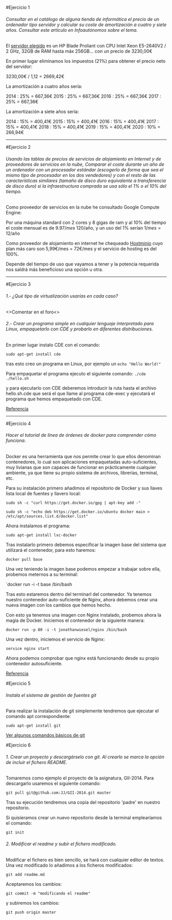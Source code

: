 #Ejercicio 1

###### Consultar en el catálogo de alguna tienda de informática el precio de un ordenador tipo servidor y calcular su coste de amortización a cuatro y siete años. Consultar este artículo en Infoautónomos sobre el tema.

El [servidor elegido](http://www.dynos.es/servidor-blade-hp-proliant-bl460c-gen8-xeon-e5-2640v2-2ghz-32gb-ddr3--4514953608993__724085-B21.html) es un HP Blade Proliant con CPU	Intel Xeon E5-2640V2 / 2 GHz, 32GB de RAM hasta máx 256GB... con un precio de 3230,00€

En primer lugar eliminamos los impuestos (21%) para obtener el precio neto del servidor:

3230,00€ / 1,12 = 2669,42€

La amortización a cuatro años sería:

2014 : 25% = 667,36€
2015 : 25% = 667,36€
2016 : 25% = 667,36€
2017 : 25% = 667,36€

La amortización a siete años sería:

2014 : 15% = 400,41€
2015 : 15% = 400,41€
2016 : 15% = 400,41€
2017 : 15% = 400,41€
2018 : 15% = 400,41€
2019 : 15% = 400,41€
2020 : 10% = 266,94€

---
#Ejercicio 2

###### Usando las tablas de precios de servicios de alojamiento en Internet y de proveedores de servicios en la nube, Comparar el coste durante un año de un ordenador con un procesador estándar (escogerlo de forma que sea el mismo tipo de procesador en los dos vendedores) y con el resto de las características similares (tamaño de disco duro equivalente a transferencia de disco duro) si la infraestructura comprada se usa sólo el 1% o el 10% del tiempo.



Como proveedor de servicios en la nube he consultado Google Compute Engine:

Por una máquina standard con 2 cores y 8 gigas de ram y al 10% del tiempo el coste mensual es de 9.97$/mes ~ 120$/año, y un uso del 1% serían 1$/mes = 12$/año

Como proveedor de alojamiento en internet he chequeado [Hostminio](http://hostminio.es/alojamiento-web/)
cuyo plan más caro son 5,99€/mes = 72€/mes y el servicio de hosting es del 100%.

Depende del tiempo de uso que vayamos a tener y la potencia requerida nos saldrá más beneficioso una opción u otra.

---
#Ejercicio 3

###### 1.- ¿Qué tipo de virtualización usarías en cada caso?

<>Comentar en el foro<>
###### 2.- Crear un programa simple en cualquier lenguaje interpretado para Linux, empaquetarlo con CDE y probarlo en diferentes distribuciones.

En primer lugar instalo CDE con el comando:

`sudo apt-get install cde`

tras esto creo un programa en Linux, por ejemplo un `echo "Hello World!"`

Para empaquetar el programa ejecuto el siguiente comando:
`./cde ./hello.sh`

y para ejecutarlo con CDE deberemos introducir la ruta hasta el archivo hello.sh.cde que será el que llame al programa cde-exec y ejecutará el programa que hemos empaquetado con CDE.

[Referencia](https://github.com/germaaan/IV_GMM/blob/master/TEMA1/ejercicio03.md)

---

#Ejercicio 4

###### Hacer el tutorial de línea de órdenes de docker para comprender cómo funciona.

Docker es una herramienta que nos permite crear lo que ellos denominan contenedores, lo cual son aplicaciones empaquetadas auto-suficientes, muy livianas que son capaces de funcionar en prácticamente cualquier ambiente, ya que tiene su propio sistema de archivos, librerías, terminal, etc.

Para su instalación primero añadimos el repositorio de Docker y sus llaves lista local de fuentes y llavero local:

`sudo sh -c "curl https://get.docker.io/gpg | apt-key add -"`

`sudo sh -c "echo deb https://get.docker.io/ubuntu docker main > /etc/apt/sources.list.d/docker.list"`

Ahora instalamos el programa:

`sudo apt-get install lxc-docker`

Tras instalarlo primero debemos especificar la imagen base del sistema que utilizará el contenedor, para esto haremos:

`docker pull base`

Una vez teniendo la imagen base podemos empezar a trabajar sobre ella, probemos meternos a su terminal:

`docker run -i -t base /bin/bash

Tras esto estaremos dentro del terminarl del contenedor. Ya tenemos nuestro contenedor auto-suficiente de Nginx, ahora debemos crear una nueva imagen con los cambios que hemos hecho.

Con esto ya tenemos una imagen con Nginx instalado, probemos ahora la magia de Docker. Iniciemos el contenedor de la siguiente manera:

`docker run -p 80 -i -t jonathanwiesel/nginx /bin/bash `

Una vez dentro, iniciemos el servicio de Nginx:

`service nginx start`

Ahora podemos comprobar que nginx está funcionando desde su propio contenedor autosuficiente.

[Referencia](http://codehero.co/como-instalar-y-usar-docker/)

#Ejercicio 5

###### Instala el sistema de gestión de fuentes git

Para realizar la instalación de git simplemente tendremos que ejecutar el comando apt correspondiente:

`sudo apt-get install git`

[Ver algunos comandos básicos de git](http://www.slideshare.net/jjmerelo/introduccin-al-uso-git-y-github-para-trabajo-colaborativo)

#Ejercicio 6

###### 1. Crear un proyecto y descargárselo con git. Al crearlo se marca la opción de incluir el fichero README.

Tomaremos como ejemplo el proyecto de la asignatura, GII-2014. Para descargarlo usaremos el siguiente comando:

`git pull git@github.com:JJ/GII-2014.git master`

Tras su ejecución tendremos una copia del repositorio 'padre' en nuestro repositorio.

Si quisieramos crear un nuevo repositorio desde la terminal emplearíamos el comando:

`git init`

###### 2. Modificar el readme y subir el fichero modificado.

Modificar el fichero es bien sencillo, se hará con cualquier editor de textos. Una vez modificado lo añadimos a los ficheros modificados:

`git add readme.md`

Aceptaremos los cambios:

`git commit -m "modificando el readme"`

y subiremos los cambios:

`git push origin master`